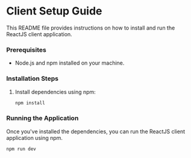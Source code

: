 # Client Setup Guide

This README file provides instructions on how to install and run the ReactJS client application.

### Prerequisites
- Node.js and npm installed on your machine.

### Installation Steps

1. Install dependencies using npm:
    ```bash
    npm install
    ```

### Running the Application

Once you've installed the dependencies, you can run the ReactJS client application using npm.

```bash
npm run dev
```
